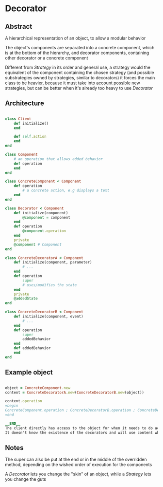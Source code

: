 # Decorator
## Abstract
A hierarchical representation of an object, to allow a modular behavior

The object's components are separated into a concrete component, which is at the bottom of the hierarchy, and decorator components, containing other decorator or a concrete component

Different from _Strategy_ in its order and general use, a strategy would the equivalent of the component containing the chosen strategy (and possible substrategies owned by strategies, similar to decorators) it forces the main class to be heavier, because it must take into account possible new strategies, but can be better when it's already too heavy to use _Decorator_

## Architecture
```ruby

class Client
    def initialize()
    end

    def self.action
    end
end

class Component
    # an operation that allows added behavior
    def operation
    end
end

class ConcreteComponent < Component
    def operation
        # a concrete action, e.g displays a text
    end
end

class Decorator < Component
    def initialize(component)
        @component = component
    end
    def operation
        @component.operation
    end
    private
    @component # Component
end

class ConcreteDecoratorA < Component
    def initialize(component, parameter)
        # ...
    end
    def operation
        super
        # uses/modifies the state
    end
    private
    @addedState
end

class ConcreteDecoratorB < Component
    def initialize(component, event)
        # ...
    end
    def operation
        super
        addedBehavior
    end
    def addedBehavior
    end
end

```

## Example object

```ruby

object = ConcreteComponent.new
content = ConcreteDecoratorA.new(ConcreteDecoratorB.new(object))

content.operation
=begin
ConcreteComponent.operation ; ConcreteDecoratorB.operation ; ConcreteDecoratorA.operation
=end

__END__
The client directly has access to the object for when it needs to do actions that are not in the Component interface.  
It doesn't know the existence of the decorators and will use content when it needs to do actions present in the general interface.

```


## Notes
The super can also be put at the end or in the middle of the overridden method, depending on the wished order of execution for the components

A _Decorator_ lets you change the "skin" of an object, while a _Strategy_ lets you change the guts